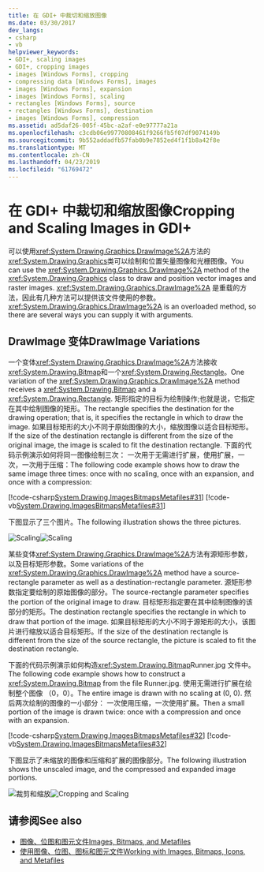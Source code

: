 ```yaml
---
title: 在 GDI+ 中裁切和缩放图像
ms.date: 03/30/2017
dev_langs:
- csharp
- vb
helpviewer_keywords:
- GDI+, scaling images
- GDI+, cropping images
- images [Windows Forms], cropping
- compressing data [Windows Forms], images
- images [Windows Forms], expansion
- images [Windows Forms], scaling
- rectangles [Windows Forms], source
- rectangles [Windows Forms], destination
- images [Windows Forms], compression
ms.assetid: ad5daf26-005f-45bc-a2af-e0e97777a21a
ms.openlocfilehash: c3cdb06e99770808461f9266fb5f07df9074149b
ms.sourcegitcommit: 9b552addadfb57fab0b9e7852ed4f1f1b8a42f8e
ms.translationtype: MT
ms.contentlocale: zh-CN
ms.lasthandoff: 04/23/2019
ms.locfileid: "61769472"
---
```

# <a name="cropping-and-scaling-images-in-gdi"></a><span data-ttu-id="da521-102">在 GDI+ 中裁切和缩放图像</span><span class="sxs-lookup"><span data-stu-id="da521-102">Cropping and Scaling Images in GDI+</span></span>
<span data-ttu-id="da521-103">可以使用<xref:System.Drawing.Graphics.DrawImage%2A>方法的<xref:System.Drawing.Graphics>类可以绘制和位置矢量图像和光栅图像。</span><span class="sxs-lookup"><span data-stu-id="da521-103">You can use the <xref:System.Drawing.Graphics.DrawImage%2A> method of the <xref:System.Drawing.Graphics> class to draw and position vector images and raster images.</span></span> <span data-ttu-id="da521-104"><xref:System.Drawing.Graphics.DrawImage%2A> 是重载的方法，因此有几种方法可以提供该文件使用的参数。</span><span class="sxs-lookup"><span data-stu-id="da521-104"><xref:System.Drawing.Graphics.DrawImage%2A> is an overloaded method, so there are several ways you can supply it with arguments.</span></span>  
  
## <a name="drawimage-variations"></a><span data-ttu-id="da521-105">DrawImage 变体</span><span class="sxs-lookup"><span data-stu-id="da521-105">DrawImage Variations</span></span>  
 <span data-ttu-id="da521-106">一个变体<xref:System.Drawing.Graphics.DrawImage%2A>方法接收<xref:System.Drawing.Bitmap>和一个<xref:System.Drawing.Rectangle>。</span><span class="sxs-lookup"><span data-stu-id="da521-106">One variation of the <xref:System.Drawing.Graphics.DrawImage%2A> method receives a <xref:System.Drawing.Bitmap> and a <xref:System.Drawing.Rectangle>.</span></span> <span data-ttu-id="da521-107">矩形指定的目标为绘制操作;也就是说，它指定在其中绘制图像的矩形。</span><span class="sxs-lookup"><span data-stu-id="da521-107">The rectangle specifies the destination for the drawing operation; that is, it specifies the rectangle in which to draw the image.</span></span> <span data-ttu-id="da521-108">如果目标矩形的大小不同于原始图像的大小，缩放图像以适合目标矩形。</span><span class="sxs-lookup"><span data-stu-id="da521-108">If the size of the destination rectangle is different from the size of the original image, the image is scaled to fit the destination rectangle.</span></span> <span data-ttu-id="da521-109">下面的代码示例演示如何将同一图像绘制三次： 一次用于无需进行扩展，使用扩展，一次，一次用于压缩：</span><span class="sxs-lookup"><span data-stu-id="da521-109">The following code example shows how to draw the same image three times: once with no scaling, once with an expansion, and once with a compression:</span></span>  
  
 [!code-csharp[System.Drawing.ImagesBitmapsMetafiles#31](~/samples/snippets/csharp/VS_Snippets_Winforms/System.Drawing.ImagesBitmapsMetafiles/CS/Class1.cs#31)]
 [!code-vb[System.Drawing.ImagesBitmapsMetafiles#31](~/samples/snippets/visualbasic/VS_Snippets_Winforms/System.Drawing.ImagesBitmapsMetafiles/VB/Class1.vb#31)]  
  
 <span data-ttu-id="da521-110">下图显示了三个图片。</span><span class="sxs-lookup"><span data-stu-id="da521-110">The following illustration shows the three pictures.</span></span>  
  
 <span data-ttu-id="da521-111">![Scaling](./media/aboutgdip03-art06.gif "AboutGdip03_Art06")</span><span class="sxs-lookup"><span data-stu-id="da521-111">![Scaling](./media/aboutgdip03-art06.gif "AboutGdip03_Art06")</span></span>  
  
 <span data-ttu-id="da521-112">某些变体<xref:System.Drawing.Graphics.DrawImage%2A>方法有源矩形参数，以及目标矩形参数。</span><span class="sxs-lookup"><span data-stu-id="da521-112">Some variations of the <xref:System.Drawing.Graphics.DrawImage%2A> method have a source-rectangle parameter as well as a destination-rectangle parameter.</span></span> <span data-ttu-id="da521-113">源矩形参数指定要绘制的原始图像的部分。</span><span class="sxs-lookup"><span data-stu-id="da521-113">The source-rectangle parameter specifies the portion of the original image to draw.</span></span> <span data-ttu-id="da521-114">目标矩形指定要在其中绘制图像的该部分的矩形。</span><span class="sxs-lookup"><span data-stu-id="da521-114">The destination rectangle specifies the rectangle in which to draw that portion of the image.</span></span> <span data-ttu-id="da521-115">如果目标矩形的大小不同于源矩形的大小，该图片进行缩放以适合目标矩形。</span><span class="sxs-lookup"><span data-stu-id="da521-115">If the size of the destination rectangle is different from the size of the source rectangle, the picture is scaled to fit the destination rectangle.</span></span>  
  
 <span data-ttu-id="da521-116">下面的代码示例演示如何构造<xref:System.Drawing.Bitmap>Runner.jpg 文件中。</span><span class="sxs-lookup"><span data-stu-id="da521-116">The following code example shows how to construct a <xref:System.Drawing.Bitmap> from the file Runner.jpg.</span></span> <span data-ttu-id="da521-117">使用无需进行扩展在绘制整个图像 （0，0）。</span><span class="sxs-lookup"><span data-stu-id="da521-117">The entire image is drawn with no scaling at (0, 0).</span></span> <span data-ttu-id="da521-118">然后两次绘制的图像的一小部分： 一次使用压缩，一次使用扩展。</span><span class="sxs-lookup"><span data-stu-id="da521-118">Then a small portion of the image is drawn twice: once with a compression and once with an expansion.</span></span>  
  
 [!code-csharp[System.Drawing.ImagesBitmapsMetafiles#32](~/samples/snippets/csharp/VS_Snippets_Winforms/System.Drawing.ImagesBitmapsMetafiles/CS/Class1.cs#32)]
 [!code-vb[System.Drawing.ImagesBitmapsMetafiles#32](~/samples/snippets/visualbasic/VS_Snippets_Winforms/System.Drawing.ImagesBitmapsMetafiles/VB/Class1.vb#32)]  
  
 <span data-ttu-id="da521-119">下图显示了未缩放的图像和压缩和扩展的图像部分。</span><span class="sxs-lookup"><span data-stu-id="da521-119">The following illustration shows the unscaled image, and the compressed and expanded image portions.</span></span>  
  
 <span data-ttu-id="da521-120">![裁剪和缩放](./media/aboutgdip03-art07.gif "AboutGdip03_Art07")</span><span class="sxs-lookup"><span data-stu-id="da521-120">![Cropping and Scaling](./media/aboutgdip03-art07.gif "AboutGdip03_Art07")</span></span>  
  
## <a name="see-also"></a><span data-ttu-id="da521-121">请参阅</span><span class="sxs-lookup"><span data-stu-id="da521-121">See also</span></span>

- [<span data-ttu-id="da521-122">图像、位图和图元文件</span><span class="sxs-lookup"><span data-stu-id="da521-122">Images, Bitmaps, and Metafiles</span></span>](images-bitmaps-and-metafiles.md)
- [<span data-ttu-id="da521-123">使用图像、位图、图标和图元文件</span><span class="sxs-lookup"><span data-stu-id="da521-123">Working with Images, Bitmaps, Icons, and Metafiles</span></span>](working-with-images-bitmaps-icons-and-metafiles.md)
